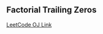 Factorial Trailing Zeros
---
[LeetCode OJ Link](https://leetcode.com/problems/factorial-trailing-zeroes/)